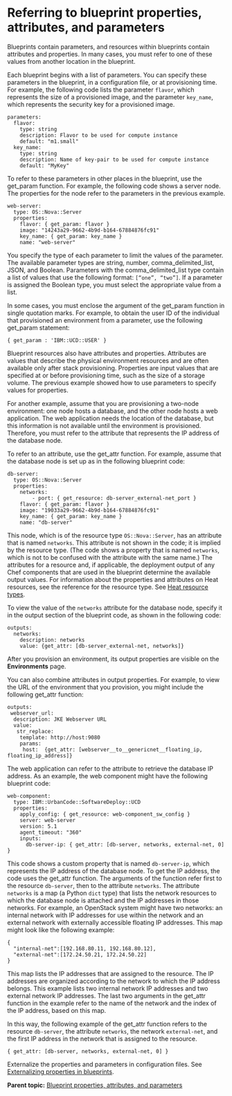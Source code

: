 # Referring to blueprint properties, attributes, and parameters

Blueprints contain parameters, and resources within blueprints contain attributes and properties. In many cases, you must refer to one of these values from another location in the blueprint.

Each blueprint begins with a list of parameters. You can specify these parameters in the blueprint, in a configuration file, or at provisioning time. For example, the following code lists the parameter `flavor`, which represents the size of a provisioned image, and the parameter `key_name`, which represents the security key for a provisioned image.

```
parameters:
  flavor:
    type: string
    description: Flavor to be used for compute instance
    default: "m1.small"
  key_name:
    type: string
    description: Name of key-pair to be used for compute instance
    default: "MyKey"
```

To refer to these parameters in other places in the blueprint, use the get\_param function. For example, the following code shows a server node. The properties for the node refer to the parameters in the previous example.

```
web-server:
  type: OS::Nova::Server
  properties:
    flavor: { get_param: flavor }
    image: "14243a29-9662-4b9d-b164-67884876fc91"
    key_name: { get_param: key_name }
    name: "web-server"
```

You specify the type of each parameter to limit the values of the parameter. The available parameter types are string, number, comma\_delimited\_list, JSON, and Boolean. Parameters with the comma\_delimited\_list type contain a list of values that use the following format: `[“one”, “two”]`. If a parameter is assigned the Boolean type, you must select the appropriate value from a list.

In some cases, you must enclose the argument of the get\_param function in single quotation marks. For example, to obtain the user ID of the individual that provisioned an environment from a parameter, use the following get\_param statement:

```
{ get_param : 'IBM::UCD::USER' }
```

Blueprint resources also have attributes and properties. Attributes are values that describe the physical environment resources and are often available only after stack provisioning. Properties are input values that are specified at or before provisioning time, such as the size of a storage volume. The previous example showed how to use parameters to specify values for properties.

For another example, assume that you are provisioning a two-node environment: one node hosts a database, and the other node hosts a web application. The web application needs the location of the database, but this information is not available until the environment is provisioned. Therefore, you must refer to the attribute that represents the IP address of the database node.

To refer to an attribute, use the get\_attr function. For example, assume that the database node is set up as in the following blueprint code:

```
db-server:
  type: OS::Nova::Server
  properties:
    networks:
        - port: { get_resource: db-server_external-net_port }
    flavor: { get_param: flavor }
    image: "19033a29-9662-4b9d-b164-67884876fc91"
    key_name: { get_param: key_name }
    name: "db-server"
```

This node, which is of the resource type `OS::Nova::Server`, has an attribute that is named `networks`. This attribute is not shown in the code; it is implied by the resource type. \(The code shows a property that is named `networks`, which is not to be confused with the attribute with the same name.\) The attributes for a resource and, if applicable, the deployment output of any Chef components that are used in the blueprint determine the available output values. For information about the properties and attributes on Heat resources, see the reference for the resource type. See [Heat resource types](../../com.ibm.edt.heat.reference.doc/topics/ref_heat_types_ov.md).

To view the value of the `networks` attribute for the database node, specify it in the output section of the blueprint code, as shown in the following code:

```
outputs:
  networks:
    description: networks
    value: {get_attr: [db-server_external-net, networks]}
```

After you provision an environment, its output properties are visible on the **Environments** page.

You can also combine attributes in output properties. For example, to view the URL of the environment that you provision, you might include the following get\_attr function:

```
outputs:
 webserver_url:
  description: JKE Webserver URL
  value:
   str_replace:
    template: http://host:9080
    params:
     host:  {get_attr: [webserver__to__genericnet__floating_ip,  floating_ip_address]} 
```

The web application can refer to the attribute to retrieve the database IP address. As an example, the web component might have the following blueprint code:

```
web-component:
  type: IBM::UrbanCode::SoftwareDeploy::UCD
  properties:
    apply_config: { get_resource: web-component_sw_config }
    server: web-server
    version: 5.1
    agent_timeout: "360"
    inputs:
      db-server-ip: { get_attr: [db-server, networks, external-net, 0] }
```

This code shows a custom property that is named `db-server-ip`, which represents the IP address of the database node. To get the IP address, the code uses the get\_attr function. The arguments of the function refer first to the resource `db-server`, then to the attribute `networks`. The attribute `networks` is a map \(a Python `dict` type\) that lists the network resources to which the database node is attached and the IP addresses in those networks. For example, an OpenStack system might have two networks: an internal network with IP addresses for use within the network and an external network with externally accessible floating IP addresses. This map might look like the following example:

```
{
  "internal-net":[192.168.80.11, 192.168.80.12],
  "external-net":[172.24.50.21, 172.24.50.22]
}
```

This map lists the IP addresses that are assigned to the resource. The IP addresses are organized according to the network to which the IP address belongs. This example lists two internal network IP addresses and two external network IP addresses. The last two arguments in the get\_attr function in the example refer to the name of the network and the index of the IP address, based on this map.

In this way, the following example of the get\_attr function refers to the resource `db-server`, the attribute `networks`, the network `external-net`, and the first IP address in the network that is assigned to the resource.

```
{ get_attr: [db-server, networks, external-net, 0] }
```

Externalize the properties and parameters in configuration files. See [Externalizing properties in blueprints](../../com.ibm.edt.doc/topics/blueprint_props_externalize.md).

**Parent topic:** [Blueprint properties, attributes, and parameters](../../com.ibm.udeploy.doc/topics/blueprint_props_ov.md)

